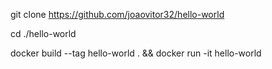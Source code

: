 git clone https://github.com/joaovitor32/hello-world

cd ./hello-world

docker build --tag hello-world . && docker run -it hello-world